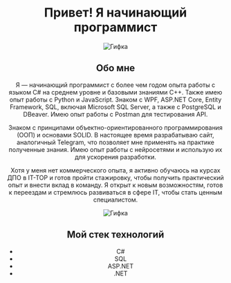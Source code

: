 <div align="center">

# Привет! Я начинающий программист

![Гифка](https://media1.tenor.com/m/_EYOsX_1CUkAAAAC/pixel-night.gif)

## Обо мне
Я — начинающий программист с более чем годом опыта работы с языком C# на среднем уровне и базовыми знаниями C++. Также имею опыт работы с Python и JavaScript. Знаком с WPF, ASP.NET Core, Entity Framework, SQL, включая Microsoft SQL Server, а также с PostgreSQL и DBeaver. Имею опыт работы с Postman для тестирования API.

Знаком с принципами объектно-ориентированного программирования (ООП) и основами SOLID. В настоящее время разрабатываю сайт, аналогичный Telegram, что позволяет мне применять на практике полученные знания. Имею опыт работы с нейросетями и использую их для ускорения разработки.

Хотя у меня нет коммерческого опыта, я активно обучаюсь на курсах ДПО в IT-TOP и готов пройти стажировку, чтобы получить практический опыт и внести вклад в команду. Я открыт к новым возможностям, готов к переездам и стремлюсь развиваться в сфере IT, чтобы стать ценным специалистом.

![Гифка](https://media1.tenor.com/m/CLzzn92Me1wAAAAC/itzah-pixel-art.gif)

## Мой стек технологий
- C#
- SQL
- ASP.NET
- .NET

</div>
